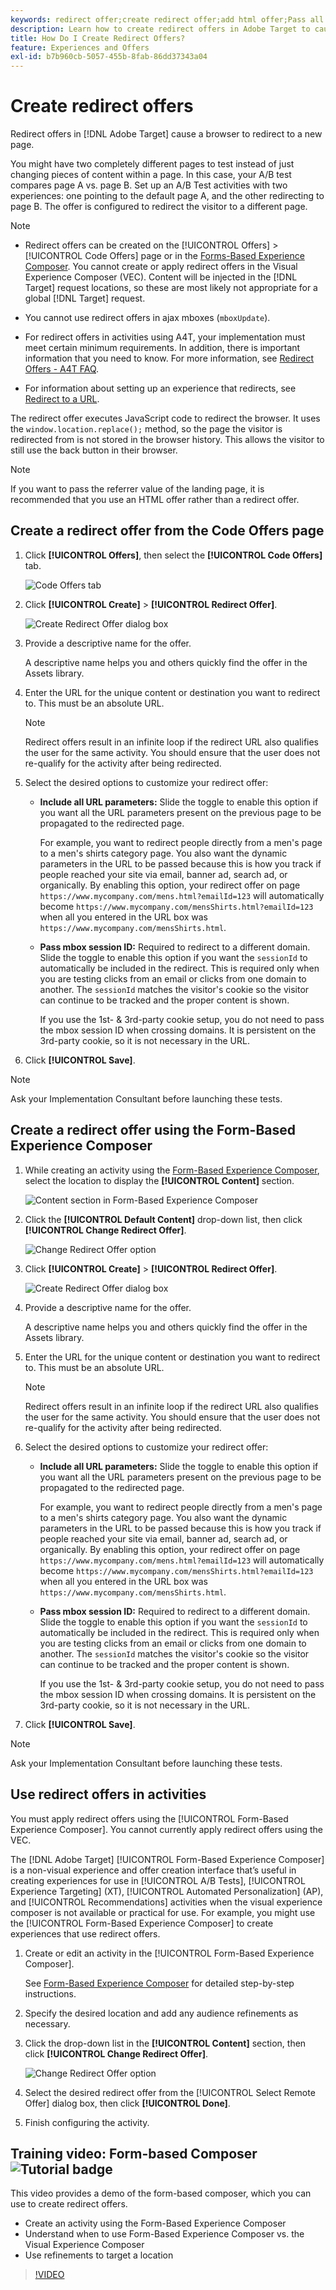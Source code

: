 ```yaml
---
keywords: redirect offer;create redirect offer;add html offer;Pass all URL parameters in redirect;Pass mboxSessionId in redirect (only needed when the redirect is going to a different domain)
description: Learn how to create redirect offers in Adobe Target to cause a browser to redirect to a new page. 
title: How Do I Create Redirect Offers?
feature: Experiences and Offers
exl-id: b7b960cb-5057-455b-8fab-86dd37343a04
---
```

# Create redirect offers

Redirect offers in [!DNL Adobe Target] cause a browser to redirect to a new page.

You might have two completely different pages to test instead of just changing pieces of content within a page. In this case, your A/B test compares page A vs. page B. Set up an A/B Test activities with two experiences: one pointing to the default page A, and the other redirecting to page B. The offer is configured to redirect the visitor to a different page.

>[!NOTE]
>
> * Redirect offers can be created on the [!UICONTROL Offers] > [!UICONTROL Code Offers] page or in the [Forms-Based Experience Composer](/help/c-experiences/form-experience-composer.md). You cannot create or apply redirect offers in the Visual Experience Composer (VEC). Content will be injected in the [!DNL Target] request locations, so these are most likely not appropriate for a global [!DNL Target] request.
>
>* You cannot use redirect offers in ajax mboxes (`mboxUpdate`).
>
>* For redirect offers in activities using A4T, your implementation must meet certain minimum requirements. In addition, there is important information that you need to know. For more information, see [Redirect Offers - A4T FAQ](/help/c-integrating-target-with-mac/a4t/r-a4t-faq/a4t-faq-redirect-offers.md#concept_21BF213F10E1414A9DCD4A98AF207905).
>
>* For information about setting up an experience that redirects, see [Redirect to a URL](/help/c-experiences/c-visual-experience-composer/redirect-offer.md#task_9578678D42784F5EB9638F8AC8C911FA).

The redirect offer executes JavaScript code to redirect the browser. It uses the `window.location.replace();` method, so the page the visitor is redirected from is not stored in the browser history. This allows the visitor to still use the back button in their browser.

>[!NOTE]
>
>If you want to pass the referrer value of the landing page, it is recommended that you use an HTML offer rather than a redirect offer.

## Create a redirect offer from the Code Offers page

1. Click **[!UICONTROL Offers]**, then select the **[!UICONTROL Code Offers]** tab.

   ![Code Offers tab](/help/c-experiences/c-manage-content/assets/offers-code-offers.png)

1. Click **[!UICONTROL Create]** > **[!UICONTROL Redirect Offer]**.

   ![Create Redirect Offer dialog box](/help/c-experiences/c-manage-content/assets/create-redirect-offer.png)

1. Provide a descriptive name for the offer.

   A descriptive name helps you and others quickly find the offer in the Assets library.

1. Enter the URL for the unique content or destination you want to redirect to. This must be an absolute URL.

   >[!NOTE]
   >
   >Redirect offers result in an infinite loop if the redirect URL also qualifies the user for the same activity. You should ensure that the user does not re-qualify for the activity after being redirected.

1. Select the desired options to customize your redirect offer:

   * **Include all URL parameters:** Slide the toggle to enable this option if you want all the URL parameters present on the previous page to be propagated to the redirected page.

      For example, you want to redirect people directly from a men's page to a men's shirts category page. You also want the dynamic parameters in the URL to be passed because this is how you track if people reached your site via email, banner ad, search ad, or organically. By enabling this option, your redirect offer on page `https://www.mycompany.com/mens.html?emailId=123` will automatically become `https://www.mycompany.com/mensShirts.html?emailId=123` when all you entered in the URL box was `https://www.mycompany.com/mensShirts.html`. 

   * **Pass mbox session ID:** Required to redirect to a different domain. Slide the toggle to enable this option if you want the `sessionId` to automatically be included in the redirect. This is required only when you are testing clicks from an email or clicks from one domain to another. The `sessionId` matches the visitor's cookie so the visitor can continue to be tracked and the proper content is shown.

      If you use the 1st- & 3rd-party cookie setup, you do not need to pass the mbox session ID when crossing domains. It is persistent on the 3rd-party cookie, so it is not necessary in the URL.

1. Click **[!UICONTROL Save]**.

>[!NOTE]
>
>Ask your Implementation Consultant before launching these tests.

## Create a redirect offer using the Form-Based Experience Composer

1. While creating an activity using the [Form-Based Experience Composer](/help/c-experiences/form-experience-composer.md), select the location to display the **[!UICONTROL Content]** section.

   ![Content section in Form-Based Experience Composer](/help/c-experiences/c-manage-content/assets/form-based-content.png)

1. Click the **[!UICONTROL Default Content]** drop-down list, then click **[!UICONTROL Change Redirect Offer]**.

   ![Change Redirect Offer option](/help/c-experiences/c-manage-content/assets/change-redirect-offer-option.png)

1. Click **[!UICONTROL Create]** > **[!UICONTROL Redirect Offer]**.

   ![Create Redirect Offer dialog box](/help/c-experiences/c-manage-content/assets/create-redirect-offer.png)

1. Provide a descriptive name for the offer.

   A descriptive name helps you and others quickly find the offer in the Assets library.

1. Enter the URL for the unique content or destination you want to redirect to. This must be an absolute URL.

   >[!NOTE]
   >
   >Redirect offers result in an infinite loop if the redirect URL also qualifies the user for the same activity. You should ensure that the user does not re-qualify for the activity after being redirected.

1. Select the desired options to customize your redirect offer:

   * **Include all URL parameters:** Slide the toggle to enable this option if you want all the URL parameters present on the previous page to be propagated to the redirected page.

      For example, you want to redirect people directly from a men's page to a men's shirts category page. You also want the dynamic parameters in the URL to be passed because this is how you track if people reached your site via email, banner ad, search ad, or organically. By enabling this option, your redirect offer on page `https://www.mycompany.com/mens.html?emailId=123` will automatically become `https://www.mycompany.com/mensShirts.html?emailId=123` when all you entered in the URL box was `https://www.mycompany.com/mensShirts.html`. 

   * **Pass mbox session ID:** Required to redirect to a different domain. Slide the toggle to enable this option if you want the `sessionId` to automatically be included in the redirect. This is required only when you are testing clicks from an email or clicks from one domain to another. The `sessionId` matches the visitor's cookie so the visitor can continue to be tracked and the proper content is shown.

      If you use the 1st- & 3rd-party cookie setup, you do not need to pass the mbox session ID when crossing domains. It is persistent on the 3rd-party cookie, so it is not necessary in the URL.

1. Click **[!UICONTROL Save]**.

>[!NOTE]
>
>Ask your Implementation Consultant before launching these tests.

## Use redirect offers in activities

You must apply redirect offers using the [!UICONTROL Form-Based Experience Composer]. You cannot currently apply redirect offers using the VEC.

The [!DNL Adobe Target] [!UICONTROL Form-Based Experience Composer] is a non-visual experience and offer creation interface that’s useful in creating experiences for use in [!UICONTROL A/B Tests], [!UICONTROL Experience Targeting] (XT), [!UICONTROL Automated Personalization] (AP), and [!UICONTROL Recommendations] activities when the visual experience composer is not available or practical for use. For example, you might use the [!UICONTROL Form-Based Experience Composer] to create experiences that use redirect offers.

1. Create or edit an activity in the [!UICONTROL Form-Based Experience Composer].

   See [Form-Based Experience Composer](/help/c-experiences/form-experience-composer.md) for detailed step-by-step instructions.

1. Specify the desired location and add any audience refinements as necessary.

1. Click the drop-down list in the **[!UICONTROL Content]** section, then click **[!UICONTROL Change Redirect Offer]**.

   ![Change Redirect Offer option](/help/c-experiences/c-manage-content/assets/change-redirect-offer-option2.png)

1. Select the desired redirect offer from the [!UICONTROL Select Remote Offer] dialog box, then click **[!UICONTROL Done]**.

1. Finish configuring the activity.

## Training video: Form-based Composer ![Tutorial badge](/help/assets/tutorial.png)

This video provides a demo of the form-based composer, which you can use to create redirect offers.

* Create an activity using the Form-Based Experience Composer 
* Understand when to use Form-Based Experience Composer vs. the Visual Experience Composer 
* Use refinements to target a location

>[!VIDEO](https://video.tv.adobe.com/v/17390)
